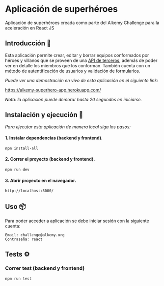 # Aplicación de superhéroes

Aplicación de superhéroes creada como parte del Alkemy Challenge para la aceleración en React JS

## Introducción 🚀

Esta aplicación permite crear, editar y borrar equipos conformados por héroes y villanos que se proveen de una [API de terceros](https://superheroapi.com/), además de poder ver en detalle los miembros que los conforman. También cuenta con un método de autentificación de usuarios y validación de formularios.

_Puede ver una demostración en vivo de esta aplicación en el siguiente link:_

https://alkemy-superhero-app.herokuapp.com/

_Nota: la aplicación puede demorar hasta 20 segundos en iniciarse._

## Instalación y ejecución 🔧

_Para ejecutar esta aplicación de manera local siga los pasos:_

#### 1. Instalar dependencias (backend y frontend).
```
npm install-all
```

#### 2. Correr el proyecto (backend y frontend).

```
npm run dev
```

#### 3. Abrir proyecto  en el navegador.

```
http://localhost:3000/
```

## Uso 📦

Para poder acceder a aplicación se debe iniciar sesión con la siguiente cuenta:

```
Email: challenge@alkemy.org
Contraseña: react
```

## Tests ⚙️

### Correr test (backend y frontend)

```
npm run test
```